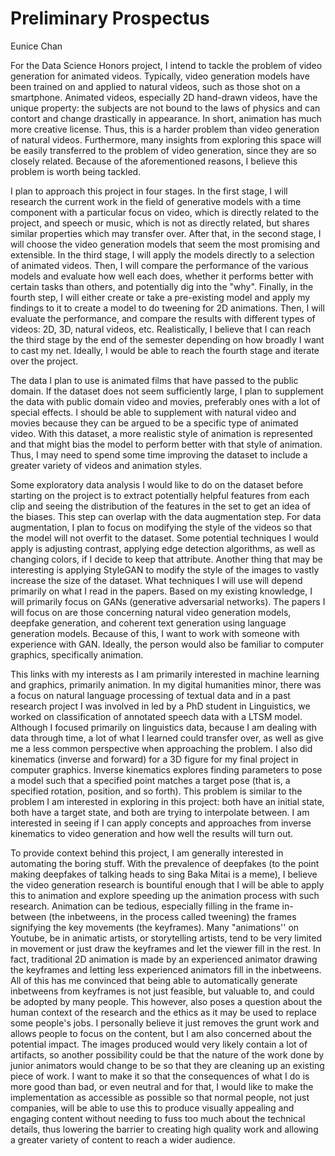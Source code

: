 # Preliminary Prospectus
Eunice Chan

For the Data Science Honors project, I intend to tackle the problem of video generation for animated videos. Typically, video generation models have been trained on and applied to natural videos, such as those shot on a smartphone. Animated videos, especially 2D hand-drawn videos, have the unique property: the subjects are not bound to the laws of physics and can contort and change drastically in appearance. In short, animation has much more creative license. Thus, this is a harder problem than video generation of natural videos. Furthermore, many insights from exploring this space will be easily transferred to the problem of video generation, since they are so closely related. Because of the aforementioned reasons, I believe this problem is worth being tackled.

I plan to approach this project in four stages. In the first stage, I will research the current work in the field of generative models with a time component with a particular focus on video, which is directly related to the project, and speech or music, which is not as directly related, but shares similar properties which may transfer over. After that, in the second stage, I will choose the video generation models that seem the most promising and extensible. In the third stage, I will apply the models directly to a selection of animated videos. Then, I will compare the performance of the various models and evaluate how well each does, whether it performs better with certain tasks than others, and potentially dig into the "why". Finally, in the fourth step, I will either create or take a pre-existing model and apply my findings to it to create a model to do tweening for 2D animations. Then, I will evaluate the performance, and compare the results with different types of videos: 2D, 3D, natural videos, etc. Realistically, I believe that I can reach the third stage by the end of the semester depending on how broadly I want to cast my net. Ideally, I would be able to reach the fourth stage and iterate over the project.

The data I plan to use is animated films that have passed to the public domain. If the dataset does not seem sufficiently large, I plan to supplement the data with public domain video and movies, preferably ones with a lot of special effects. I should be able to supplement with natural video and movies because they can be argued to be a specific type of animated video. With this dataset, a more realistic style of animation is represented and that might bias the model to perform better with that style of animation. Thus, I may need to spend some time improving the dataset to include a greater variety of videos and animation styles.

Some exploratory data analysis I would like to do on the dataset before starting on the project is to extract potentially helpful features from each clip and seeing the distribution of the features in the set to get an idea of the biases. This step can overlap with the data augmentation step. For data augmentation, I plan to focus on modifying the style of the videos so that the model will not overfit to the dataset. Some potential techniques I would apply is adjusting contrast, applying edge detection algorithms, as well as changing colors, if I decide to keep that attribute. Another thing that may be interesting is applying StyleGAN to modify the style of the images to vastly increase the size of the dataset. What techniques I will use will depend primarily on what I read in the papers. Based on my existing knowledge, I will primarily focus on GANs (generative adversarial networks). The papers I will focus on are those concerning natural video generation models, deepfake generation, and coherent text generation using language generation models. Because of this, I want to work with someone with experience with GAN. Ideally, the person would also be familiar to computer graphics, specifically animation.

This links with my interests as I am primarily interested in machine learning and graphics, primarily animation. In my digital humanities minor, there was a focus on natural language processing of textual data and in a past research project I was involved in led by a PhD student in Linguistics, we worked on classification of annotated speech data with a LTSM model. Although I focused primarily on linguistics data, because I am dealing with data through time, a  lot of what I learned could transfer over, as well as give me a less common perspective when approaching the problem. I also did kinematics (inverse and forward) for a 3D figure for my final project in computer graphics. Inverse kinematics explores finding parameters to pose a model such that a specified point matches a target pose (that is, a specified rotation, position, and so forth). This problem is similar to the problem I am interested in exploring in this project: both have an initial state, both have a target state, and both are trying to interpolate between. I am interested in seeing if I can apply concepts and approaches from inverse kinematics to video generation and how well the results will turn out.

To provide context behind this project, I am generally interested in automating the boring stuff. With the prevalence of deepfakes (to the point making deepfakes of talking heads to sing Baka Mitai is a meme), I believe the video generation research is bountiful enough that I will be able to apply this to animation and explore speeding up the animation process with such research. Animation can be tedious, especially filling in the frame in-between (the inbetweens, in the process called tweening) the frames signifying the key movements (the keyframes). Many "animations'' on Youtube, be in animatic artists, or storytelling artists, tend to be very limited in movement or just draw the keyframes and let the viewer fill in the rest. In fact, traditional 2D animation is made by an experienced animator drawing the keyframes and letting less experienced animators fill in the inbetweens. All of this has me convinced that being able to automatically generate inbetweens from keyframes is not just feasible, but valuable to, and could be adopted by many people. This however, also poses a question about the human context of the research and the ethics as it may be used to replace some people's jobs. I personally believe it just removes the grunt work and allows people to focus on the content, but I am also concerned about the potential impact. The images produced would very likely contain a lot of artifacts, so another possibility could be that the nature of the work done by junior animators would change to be so that they are cleaning up an existing piece of work. I want to make it so that the consequences of what I do is more good than bad, or even neutral and for that, I would like to make the implementation as accessible as possible so that normal people, not just companies, will be able to use this to produce visually appealing and engaging content without needing to fuss too much about the technical details, thus lowering the barrier to creating high quality work and allowing a greater variety of content to reach a wider audience.
